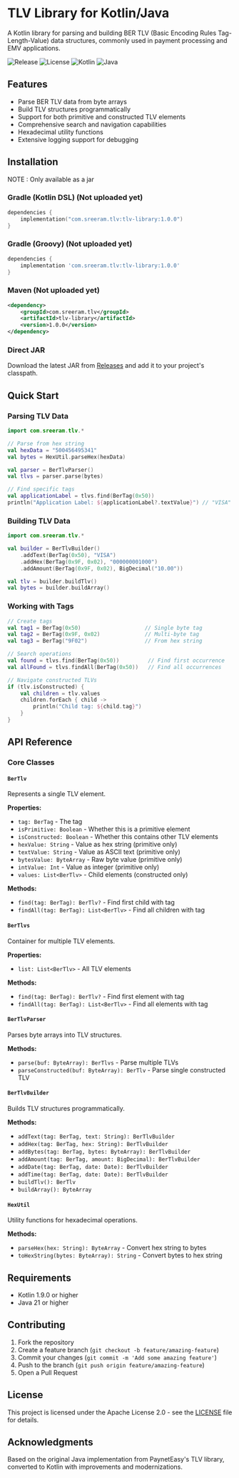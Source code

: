 # TLV Library for Kotlin/Java

A Kotlin library for parsing and building BER TLV (Basic Encoding Rules Tag-Length-Value) data structures, commonly used in payment processing and EMV applications.

![Release](https://github.com/bsreeram08/Ber-TLV-Kotlin/actions/workflows/release.yml/badge.svg)
![License](https://img.shields.io/badge/License-Apache%202.0-blue.svg)
![Kotlin](https://img.shields.io/badge/kotlin-2.1.21-blue.svg)
![Java](https://img.shields.io/badge/java-21-orange.svg)

## Features

- Parse BER TLV data from byte arrays
- Build TLV structures programmatically
- Support for both primitive and constructed TLV elements
- Comprehensive search and navigation capabilities
- Hexadecimal utility functions
- Extensive logging support for debugging

## Installation
NOTE : Only available as a jar

### Gradle (Kotlin DSL) (Not uploaded yet)
```kotlin
dependencies {
    implementation("com.sreeram.tlv:tlv-library:1.0.0")
}
```

### Gradle (Groovy) (Not uploaded yet)
```groovy
dependencies {
    implementation 'com.sreeram.tlv:tlv-library:1.0.0'
}
```

### Maven (Not uploaded yet)
```xml
<dependency>
    <groupId>com.sreeram.tlv</groupId>
    <artifactId>tlv-library</artifactId>
    <version>1.0.0</version>
</dependency>
```

### Direct JAR
Download the latest JAR from [Releases](../../releases) and add it to your project's classpath.

## Quick Start

### Parsing TLV Data

```kotlin
import com.sreeram.tlv.*

// Parse from hex string
val hexData = "500456495341"
val bytes = HexUtil.parseHex(hexData)

val parser = BerTlvParser()
val tlvs = parser.parse(bytes)

// Find specific tags
val applicationLabel = tlvs.find(BerTag(0x50))
println("Application Label: ${applicationLabel?.textValue}") // "VISA"
```

### Building TLV Data

```kotlin
import com.sreeram.tlv.*

val builder = BerTlvBuilder()
    .addText(BerTag(0x50), "VISA")
    .addHex(BerTag(0x9F, 0x02), "000000001000")
    .addAmount(BerTag(0x9F, 0x02), BigDecimal("10.00"))

val tlv = builder.buildTlv()
val bytes = builder.buildArray()
```

### Working with Tags

```kotlin
// Create tags
val tag1 = BerTag(0x50)                    // Single byte tag
val tag2 = BerTag(0x9F, 0x02)              // Multi-byte tag
val tag3 = BerTag("9F02")                  // From hex string

// Search operations
val found = tlvs.find(BerTag(0x50))         // Find first occurrence
val allFound = tlvs.findAll(BerTag(0x50))   // Find all occurrences

// Navigate constructed TLVs
if (tlv.isConstructed) {
    val children = tlv.values
    children.forEach { child ->
        println("Child tag: ${child.tag}")
    }
}
```

## API Reference

### Core Classes

#### `BerTlv`
Represents a single TLV element.

**Properties:**
- `tag: BerTag` - The tag
- `isPrimitive: Boolean` - Whether this is a primitive element
- `isConstructed: Boolean` - Whether this contains other TLV elements
- `hexValue: String` - Value as hex string (primitive only)
- `textValue: String` - Value as ASCII text (primitive only)
- `bytesValue: ByteArray` - Raw byte value (primitive only)
- `intValue: Int` - Value as integer (primitive only)
- `values: List<BerTlv>` - Child elements (constructed only)

**Methods:**
- `find(tag: BerTag): BerTlv?` - Find first child with tag
- `findAll(tag: BerTag): List<BerTlv>` - Find all children with tag

#### `BerTlvs`
Container for multiple TLV elements.

**Properties:**
- `list: List<BerTlv>` - All TLV elements

**Methods:**
- `find(tag: BerTag): BerTlv?` - Find first element with tag
- `findAll(tag: BerTag): List<BerTlv>` - Find all elements with tag

#### `BerTlvParser`
Parses byte arrays into TLV structures.

**Methods:**
- `parse(buf: ByteArray): BerTlvs` - Parse multiple TLVs
- `parseConstructed(buf: ByteArray): BerTlv` - Parse single constructed TLV

#### `BerTlvBuilder`
Builds TLV structures programmatically.

**Methods:**
- `addText(tag: BerTag, text: String): BerTlvBuilder`
- `addHex(tag: BerTag, hex: String): BerTlvBuilder`
- `addBytes(tag: BerTag, bytes: ByteArray): BerTlvBuilder`
- `addAmount(tag: BerTag, amount: BigDecimal): BerTlvBuilder`
- `addDate(tag: BerTag, date: Date): BerTlvBuilder`
- `addTime(tag: BerTag, date: Date): BerTlvBuilder`
- `buildTlv(): BerTlv`
- `buildArray(): ByteArray`

#### `HexUtil`
Utility functions for hexadecimal operations.

**Methods:**
- `parseHex(hex: String): ByteArray` - Convert hex string to bytes
- `toHexString(bytes: ByteArray): String` - Convert bytes to hex string

## Requirements

- Kotlin 1.9.0 or higher
- Java 21 or higher

## Contributing

1. Fork the repository
2. Create a feature branch (`git checkout -b feature/amazing-feature`)
3. Commit your changes (`git commit -m 'Add some amazing feature'`)
4. Push to the branch (`git push origin feature/amazing-feature`)
5. Open a Pull Request

## License

This project is licensed under the Apache License 2.0 - see the [LICENSE](LICENSE) file for details.

## Acknowledgments

Based on the original Java implementation from PaynetEasy's TLV library, converted to Kotlin with improvements and modernizations.
